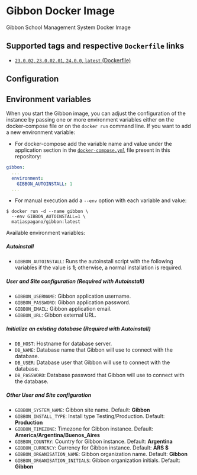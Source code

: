 # Gibbon Docker Image
Gibbon School Management System Docker Image
## Supported tags and respective `Dockerfile` links


* [`23.0.02`, `23.0.02.01`, `24.0.0`, `latest` (Dockerfile)](https://github.com/matiaspagano/gibbon-docker/blob/main/Dockerfile)

## Configuration

## Environment variables

When you start the Gibbon image, you can adjust the configuration of the instance by passing one or more environment variables either on the docker-compose file or on the `docker run` command line. If you want to add a new environment variable:

 * For docker-compose add the variable name and value under the application section in the [`docker-compose.yml`](https://github.com/matiaspagano/gibbon-docker/blob/main/docker-compose.yml) file present in this repository:

```yaml
gibbon:
  ...
  environment:
    GIBBON_AUTOINSTALL: 1
  ...
```

 * For manual execution add a `--env` option with each variable and value:

  ```console
  $ docker run -d --name gibbon \
    --env GIBBON_AUTOINSTALL=1 \
    matiaspagano/gibbon:latest
  ```

Available environment variables:

##### Autoinstall

- `GIBBON_AUTOINSTALL`: Runs the autoinstall script with the following variables if the value is **1**; otherwise, a normal installation is required. 
##### User and Site configuration (Required with Autoinstall)

- `GIBBON_USERNAME`: Gibbon application username. 
- `GIBBON_PASSWORD`: Gibbon application password.
- `GIBBON_EMAIL`: Gibbon application email.
- `GIBBON_URL`: Gibbon external URL. 
##### Initialize an existing database (Required with Autoinstall)

- `DB_HOST`: Hostname for database server.
- `DB_NAME`: Database name that Gibbon will use to connect with the database. 
- `DB_USER`: Database user that Gibbon will use to connect with the database.
- `DB_PASSWORD`: Database password that Gibbon will use to connect with the database.

##### Other User and Site configuration

- `GIBBON_SYSTEM_NAME`: Gibbon site name. Default: **Gibbon**
- `GIBBON_INSTALL_TYPE`: Install type Testing/Production. Default: **Production**
- `GIBBON_TIMEZONE`: Timezone for Gibbon instance. Default: **America/Argentina/Buenos_Aires**
- `GIBBON_COUNTRY`: Country for Gibbon instance. Default: **Argentina**
- `GIBBON_CURRENCY`: Currency for Gibbon instance. Default: **ARS $**
- `GIBBON_ORGANISATION_NAME`: Gibbon organization name. Default: **Gibbon**
- `GIBBON_ORGANISATION_INITIALS`: Gibbon organization initials. Default: **Gibbon**
